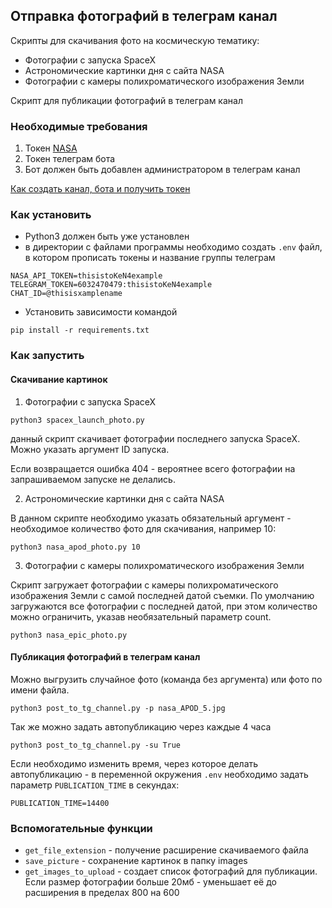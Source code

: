 ## Отправка фотографий в телеграм канал

Скрипты для скачивания фото на космическую тематику:
- Фотографии с запуска SpaceX 
- Астрономические картинки дня с сайта NASA
- Фотографии с камеры полихроматического изображения Земли

Скрипт для публикации фотографий в телеграм канал


### Необходимые требования

1. Токен [NASA](https://api.nasa.gov/)
2. Токен телеграм бота
3. Бот должен быть добавлен администратором в телеграм канал

[Как создать канал, бота и получить токен](https://smmplanner.com/blog/otlozhennyj-posting-v-telegram/)

### Как установить

- Python3 должен быть уже установлен
- в директории с файлами программы необходимо создать `.env` файл, в котором прописать токены и название группы телеграм
```
NASA_API_TOKEN=thisistoKeN4example
TELEGRAM_TOKEN=6032470479:thisistoKeN4example
CHAT_ID=@thisisxamplename

```
- Установить зависимости командой
```
pip install -r requirements.txt
```
### Как запустить

#### Скачивание картинок

1. Фотографии с запуска SpaceX
```
python3 spacex_launch_photo.py
```
данный скрипт скачивает фотографии последнего запуска SpaceX. Можно указать аргумент ID запуска.

Если возвращается ошибка 404 - вероятнее всего фотографии на запрашиваемом запуске не делались. 

2. Астрономические картинки дня с сайта NASA

В данном скрипте необходимо указать обязательный аргумент - необходимое количество фото для скачивания, например 10:

```
python3 nasa_apod_photo.py 10
```
3. Фотографии с камеры полихроматического изображения Земли

Скрипт загружает фотографии с камеры полихроматического изображения Земли с самой последней датой съемки. По умолчанию загружаются все фотографии с последней датой, при этом количество можно ограничить, указав необязательный параметр count.

```
python3 nasa_epic_photo.py
```
#### Публикация фотографий в телеграм канал

Можно выгрузить случайное фото (команда без аргумента) или фото по имени файла. 
```
python3 post_to_tg_channel.py -p nasa_APOD_5.jpg
```
Так же можно задать автопубликацию через каждые 4 часа
```
python3 post_to_tg_channel.py -su True
```
Если необходимо изменить время, через которое делать автопубликацию - в переменной окружения `.env` необходимо задать параметр  `PUBLICATION_TIME` в секундах:
```
PUBLICATION_TIME=14400
```

### Вспомогательные функции


- `get_file_extension` - получение расширение скачиваемого файла
- `save_picture` - сохранение картинок в папку images
- `get_images_to_upload` - создает список фотографий для публикации. Если размер фотографии больше 20мб - уменьшает её до расширения в пределах 800 на 600
